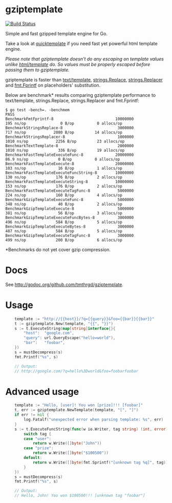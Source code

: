 gziptemplate
============

[![Build Status](https://travis-ci.com/tmthrgd/gziptemplate.svg?token=zvBahcneBzztKy9scr2f&branch=master)](https://travis-ci.com/tmthrgd/gziptemplate)

Simple and fast gzipped template engine for Go.

Take a look at [quicktemplate](https://github.com/valyala/quicktemplate) if you  need fast yet powerful html template engine.

*Please note that gziptemplate doesn't do any escaping on template values
unlike [html/template](http://golang.org/pkg/html/template/) do. So values
must be properly escaped before passing them to gziptemplate.*

gziptemplate is faster than [text/template](http://golang.org/pkg/text/template/),
[strings.Replace](http://golang.org/pkg/strings/#Replace),
[strings.Replacer](http://golang.org/pkg/strings/#Replacer)
and [fmt.Fprintf](https://golang.org/pkg/fmt/#Fprintf) on placeholders' substitution.

Below are benchmark* results comparing gziptemplate performance to text/template,
strings.Replace, strings.Replacer and fmt.Fprintf:

```
$ go test -bench=. -benchmem
PASS
BenchmarkFmtFprintf-8                           10000000               195 ns/op               0 B/op          0 allocs/op
BenchmarkStringsReplace-8                        3000000               717 ns/op            2080 B/op         14 allocs/op
BenchmarkStringsReplacer-8                       1000000              1010 ns/op            2256 B/op         23 allocs/op
BenchmarkTextTemplate-8                          2000000              1010 ns/op             336 B/op         19 allocs/op
BenchmarkFastTemplateExecuteFunc-8              20000000                86.9 ns/op             0 B/op          0 allocs/op
BenchmarkFastTemplateExecute-8                  20000000               103 ns/op              16 B/op          1 allocs/op
BenchmarkFastTemplateExecuteFuncString-8        10000000               130 ns/op             176 B/op          2 allocs/op
BenchmarkFastTemplateExecuteString-8            10000000               153 ns/op             176 B/op          2 allocs/op
BenchmarkFastTemplateExecuteTagFunc-8            5000000               224 ns/op             160 B/op          4 allocs/op
BenchmarkGzipTemplateExecuteFunc-8               5000000               348 ns/op              40 B/op          2 allocs/op
BenchmarkGzipTemplateExecute-8                   5000000               381 ns/op              56 B/op          3 allocs/op
BenchmarkGzipTemplateExecuteFuncBytes-8          3000000               496 ns/op             584 B/op          5 allocs/op
BenchmarkGzipTemplateExecuteBytes-8              3000000               487 ns/op             584 B/op          5 allocs/op
BenchmarkGzipTemplateExecuteTagFunc-8            3000000               499 ns/op             200 B/op          6 allocs/op
```

*Benchmarks do not yet cover gzip compression.


Docs
====

See http://godoc.org/github.com/tmthrgd/gziptemplate.


Usage
=====

```go
	template := "http://{{host}}/?q={{query}}&foo={{bar}}{{bar}}"
	t := gziptemplate.New(template, "{{", "}}")
	s := t.ExecuteString(map[string]interface{}{
		"host":  "google.com",
		"query": url.QueryEscape("hello=world"),
		"bar":   "foobar",
	})
	s = mustDecompress(s)
	fmt.Printf("%s", s)

	// Output:
	// http://google.com/?q=hello%3Dworld&foo=foobarfoobar
```


Advanced usage
==============

```go
	template := "Hello, [user]! You won [prize]!!! [foobar]"
	t, err := gziptemplate.NewTemplate(template, "[", "]")
	if err != nil {
		log.Fatalf("unexpected error when parsing template: %s", err)
	}
	s := t.ExecuteFuncString(func(w io.Writer, tag string) (int, error) {
		switch tag {
		case "user":
			return w.Write([]byte("John"))
		case "prize":
			return w.Write([]byte("$100500"))
		default:
			return w.Write([]byte(fmt.Sprintf("[unknown tag %q]", tag)))
		}
	})
	s = mustDecompress(s)
	fmt.Printf("%s", s)

	// Output:
	// Hello, John! You won $100500!!! [unknown tag "foobar"]
```
